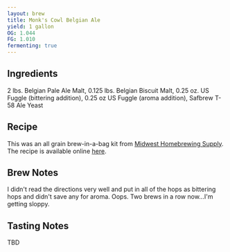 ```yaml
---
layout: brew
title: Monk's Cowl Belgian Ale
yield: 1 gallon
OG: 1.044
FG: 1.010
fermenting: true
---
```


## Ingredients
2 lbs. Belgian Pale Ale Malt, 0.125 lbs. Belgian Biscuit Malt, 0.25 oz. US Fuggle (bittering addition), 0.25 oz US Fuggle (aroma addition), Safbrew T-58 Ale Yeast

## Recipe
This was an all grain brew-in-a-bag kit from [Midwest Homebrewing Supply](http://www.midwestsupplies.com/monk-s-cowl-belgian-ale-micro-bru-all-grain-recipe-kit.html).  The recipe is available online [here](http://www.midwestsupplies.com/media/downloads/531/MicroBru_Monks_Cowl_Belgian_Ale_Recipe.pdf).

## Brew Notes
I didn't read the directions very well and put in all of the hops as bittering hops and didn't save any for aroma.  Oops. Two brews in a row now...I'm getting sloppy.

## Tasting Notes
TBD

